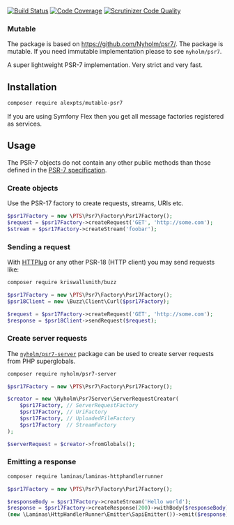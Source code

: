 [![Build Status](https://travis-ci.org/alexpts/php-mutable-psr7.svg?branch=master)](https://travis-ci.org/alexpts/php-mutable-psr7)
[![Code Coverage](https://scrutinizer-ci.com/g/alexpts/php-mutable-psr7/badges/coverage.png?b=master)](https://scrutinizer-ci.com/g/alexpts/php-mutable-psr7/?branch=master)
[![Scrutinizer Code Quality](https://scrutinizer-ci.com/g/alexpts/php-mutable-psr7/badges/quality-score.png?b=master)](https://scrutinizer-ci.com/g/alexpts/php-mutable-psr7/?branch=master)

### Mutable
The package is based on https://github.com/Nyholm/psr7/. The package is mutable. If you need immutable implementation please to see `nyholm/psr7`.


A super lightweight PSR-7 implementation. Very strict and very fast.

## Installation

```bash
composer require alexpts/mutable-psr7
```

If you are using Symfony Flex then you get all message factories registered as services.

## Usage

The PSR-7 objects do not contain any other public methods than those defined in
the [PSR-7 specification](https://www.php-fig.org/psr/psr-7/).

### Create objects

Use the PSR-17 factory to create requests, streams, URIs etc.

```php
$psr17Factory = new \PTS\Psr7\Factory\Psr17Factory();
$request = $psr17Factory->createRequest('GET', 'http://some.com');
$stream = $psr17Factory->createStream('foobar');
```

### Sending a request

With [HTTPlug](http://httplug.io/) or any other PSR-18 (HTTP client) you may send
requests like:

```bash
composer require kriswallsmith/buzz
```

```php
$psr17Factory = new \PTS\Psr7\Factory\Psr17Factory();
$psr18Client = new \Buzz\Client\Curl($psr17Factory);

$request = $psr17Factory->createRequest('GET', 'http://some.com');
$response = $psr18Client->sendRequest($request);
```

### Create server requests

The [`nyholm/psr7-server`](https://github.com/Nyholm/psr7-server) package can be used
to create server requests from PHP superglobals.

```bash
composer require nyholm/psr7-server
```

```php
$psr17Factory = new \PTS\Psr7\Factory\Psr17Factory();

$creator = new \Nyholm\Psr7Server\ServerRequestCreator(
    $psr17Factory, // ServerRequestFactory
    $psr17Factory, // UriFactory
    $psr17Factory, // UploadedFileFactory
    $psr17Factory  // StreamFactory
);

$serverRequest = $creator->fromGlobals();
```

### Emitting a response

```bash
composer require laminas/laminas-httphandlerrunner
```

```php
$psr17Factory = new \PTS\Psr7\Factory\Psr17Factory();

$responseBody = $psr17Factory->createStream('Hello world');
$response = $psr17Factory->createResponse(200)->withBody($responseBody);
(new \Laminas\HttpHandlerRunner\Emitter\SapiEmitter())->emit($response);
```
